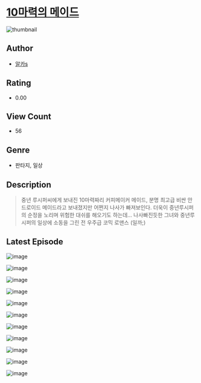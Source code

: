 # [10마력의 메이드](https://comic.naver.com/bestChallenge/list?titleId=810100)
![thumbnail](https://image-comic.pstatic.net/user_contents_data/challenge_comic/2023/05/23/366790/upload_3919312772061804645_480x623.jpeg)

## Author
- [알카s](https://comic.naver.com/artistTitle?id=366790)

## Rating
- 0.00

## View Count
- 56

## Genre
- 판타지, 일상

## Description
> 중년 루시퍼씨에게 보내진 10마력짜리 커피메이커 메이드, 분명 최고급 비싼 안드로이드 메이드라고 보내졌지만 어쩐지 나사가 빠져보인다. 더욱이 중년루시퍼의 순정을 노리며 위험한 대쉬를 해오기도 하는데... 나사빠진듯한 그녀와 중년루시퍼의 일상에 소동을 그린 전 우주급 코믹 로맨스 (일까;)


## Latest Episode
![image](https://image-comic.pstatic.net/user_contents_data/challenge_comic/2023/05/23/366790/upload_7076906967783268659.jpeg)

![image](https://image-comic.pstatic.net/user_contents_data/challenge_comic/2023/05/23/366790/upload_7378129169037014583.jpeg)

![image](https://image-comic.pstatic.net/user_contents_data/challenge_comic/2023/05/23/366790/upload_3979039343123771955.jpeg)

![image](https://image-comic.pstatic.net/user_contents_data/challenge_comic/2023/05/23/366790/upload_3630799837846529634.jpeg)

![image](https://image-comic.pstatic.net/user_contents_data/challenge_comic/2023/05/23/366790/upload_4121465668488016180.jpeg)

![image](https://image-comic.pstatic.net/user_contents_data/challenge_comic/2023/05/23/366790/upload_3630571114410304313.jpeg)

![image](https://image-comic.pstatic.net/user_contents_data/challenge_comic/2023/05/23/366790/upload_3689636882546765921.jpeg)

![image](https://image-comic.pstatic.net/user_contents_data/challenge_comic/2023/05/23/366790/upload_3618422609615861810.jpeg)

![image](https://image-comic.pstatic.net/user_contents_data/challenge_comic/2023/05/23/366790/upload_3919364650884752994.jpeg)

![image](https://image-comic.pstatic.net/user_contents_data/challenge_comic/2023/05/23/366790/upload_7090463739964635185.jpeg)

![image](https://image-comic.pstatic.net/user_contents_data/challenge_comic/2023/05/23/366790/upload_3544954359386564149.jpeg)
